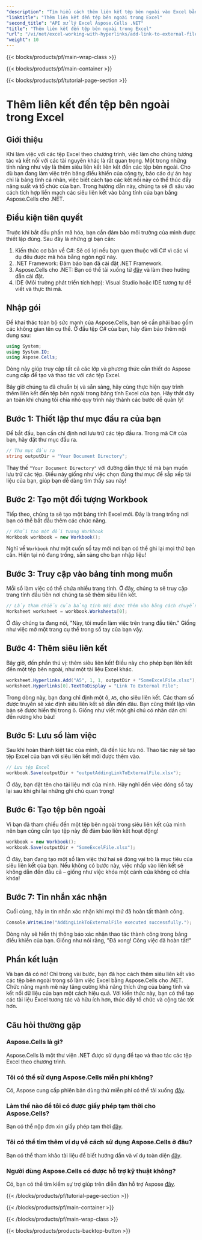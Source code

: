 ```yaml
---
"description": "Tìm hiểu cách thêm liên kết tệp bên ngoài vào Excel bằng Aspose.Cells cho .NET với hướng dẫn từng bước này. Cải thiện bảng tính của bạn."
"linktitle": "Thêm liên kết đến tệp bên ngoài trong Excel"
"second_title": "API xử lý Excel Aspose.Cells .NET"
"title": "Thêm liên kết đến tệp bên ngoài trong Excel"
"url": "/vi/net/excel-working-with-hyperlinks/add-link-to-external-file/"
"weight": 10
---
```


{{< blocks/products/pf/main-wrap-class >}}

{{< blocks/products/pf/main-container >}}

{{< blocks/products/pf/tutorial-page-section >}}

# Thêm liên kết đến tệp bên ngoài trong Excel

## Giới thiệu
Khi làm việc với các tệp Excel theo chương trình, việc làm cho chúng tương tác và kết nối với các tài nguyên khác là rất quan trọng. Một trong những tính năng như vậy là thêm siêu liên kết liên kết đến các tệp bên ngoài. Cho dù bạn đang làm việc trên bảng điều khiển của công ty, báo cáo dự án hay chỉ là bảng tính cá nhân, việc biết cách tạo các kết nối này có thể thúc đẩy năng suất và tổ chức của bạn. Trong hướng dẫn này, chúng ta sẽ đi sâu vào cách tích hợp liền mạch các siêu liên kết vào bảng tính của bạn bằng Aspose.Cells cho .NET.
## Điều kiện tiên quyết
Trước khi bắt đầu phần mã hóa, bạn cần đảm bảo môi trường của mình được thiết lập đúng. Sau đây là những gì bạn cần:
1. Kiến thức cơ bản về C#: Sẽ có lợi nếu bạn quen thuộc với C# vì các ví dụ đều được mã hóa bằng ngôn ngữ này.
2. .NET Framework: Đảm bảo bạn đã cài đặt .NET Framework.
3. Aspose.Cells cho .NET: Bạn có thể tải xuống từ [đây](https://releases.aspose.com/cells/net/) và làm theo hướng dẫn cài đặt.
4. IDE (Môi trường phát triển tích hợp): Visual Studio hoặc IDE tương tự để viết và thực thi mã.
## Nhập gói
Để khai thác toàn bộ sức mạnh của Aspose.Cells, bạn sẽ cần phải bao gồm các không gian tên cụ thể. Ở đầu tệp C# của bạn, hãy đảm bảo thêm nội dung sau:
```csharp
using System;
using System.IO;
using Aspose.Cells;
```
Dòng này giúp truy cập tất cả các lớp và phương thức cần thiết do Aspose cung cấp để tạo và thao tác với các tệp Excel.

Bây giờ chúng ta đã chuẩn bị và sẵn sàng, hãy cùng thực hiện quy trình thêm liên kết đến tệp bên ngoài trong bảng tính Excel của bạn. Hãy thắt dây an toàn khi chúng tôi chia nhỏ quy trình này thành các bước dễ quản lý!
## Bước 1: Thiết lập thư mục đầu ra của bạn
Để bắt đầu, bạn cần chỉ định nơi lưu trữ các tệp đầu ra. Trong mã C# của bạn, hãy đặt thư mục đầu ra.
```csharp
// Thư mục đầu ra
string outputDir = "Your Document Directory";
```
Thay thế `"Your Document Directory"` với đường dẫn thực tế mà bạn muốn lưu trữ các tệp. Điều này giống như việc chọn đúng thư mục để sắp xếp tài liệu của bạn, giúp bạn dễ dàng tìm thấy sau này!
## Bước 2: Tạo một đối tượng Workbook
Tiếp theo, chúng ta sẽ tạo một bảng tính Excel mới. Đây là trang trống nơi bạn có thể bắt đầu thêm các chức năng.
```csharp
// Khởi tạo một đối tượng Workbook
Workbook workbook = new Workbook();
```
Nghĩ về `Workbook` như một cuốn sổ tay mới nơi bạn có thể ghi lại mọi thứ bạn cần. Hiện tại nó đang trống, sẵn sàng cho bạn nhập liệu!
## Bước 3: Truy cập vào bảng tính mong muốn
Mỗi sổ làm việc có thể chứa nhiều trang tính. Ở đây, chúng ta sẽ truy cập trang tính đầu tiên nơi chúng ta sẽ thêm siêu liên kết.
```csharp
// Lấy tham chiếu của bảng tính mới được thêm vào bằng cách chuyển chỉ mục trang tính của nó
Worksheet worksheet = workbook.Worksheets[0];
```
Ở đây chúng ta đang nói, "Này, tôi muốn làm việc trên trang đầu tiên." Giống như việc mở một trang cụ thể trong sổ tay của bạn vậy.
## Bước 4: Thêm siêu liên kết
Bây giờ, đến phần thú vị: thêm siêu liên kết! Điều này cho phép bạn liên kết đến một tệp bên ngoài, như một tài liệu Excel khác.
```csharp
worksheet.Hyperlinks.Add("A5", 1, 1, outputDir + "SomeExcelFile.xlsx");
worksheet.Hyperlinks[0].TextToDisplay = "Link To External File";
```
Trong dòng này, bạn đang chỉ định một ô, `A5`, cho siêu liên kết. Các tham số được truyền sẽ xác định siêu liên kết sẽ dẫn đến đâu. Bạn cũng thiết lập văn bản sẽ được hiển thị trong ô. Giống như viết một ghi chú có nhãn dán chỉ đến rương kho báu!
## Bước 5: Lưu sổ làm việc
Sau khi hoàn thành kiệt tác của mình, đã đến lúc lưu nó. Thao tác này sẽ tạo tệp Excel của bạn với siêu liên kết mới được thêm vào.
```csharp
// Lưu tệp Excel
workbook.Save(outputDir + "outputAddingLinkToExternalFile.xlsx");
```
Ở đây, bạn đặt tên cho tài liệu mới của mình. Hãy nghĩ đến việc đóng sổ tay lại sau khi ghi lại những ghi chú quan trọng!
## Bước 6: Tạo tệp bên ngoài
Vì bạn đã tham chiếu đến một tệp bên ngoài trong siêu liên kết của mình nên bạn cũng cần tạo tệp này để đảm bảo liên kết hoạt động!
```csharp
workbook = new Workbook();
workbook.Save(outputDir + "SomeExcelFile.xlsx");
```
Ở đây, bạn đang tạo một sổ làm việc thứ hai sẽ đóng vai trò là mục tiêu của siêu liên kết của bạn. Nếu không có bước này, việc nhấp vào liên kết sẽ không dẫn đến đâu cả – giống như việc khóa một cánh cửa không có chìa khóa!
## Bước 7: Tin nhắn xác nhận
Cuối cùng, hãy in tin nhắn xác nhận khi mọi thứ đã hoàn tất thành công.
```csharp
Console.WriteLine("AddingLinkToExternalFile executed successfully.");
```
Dòng này sẽ hiển thị thông báo xác nhận thao tác thành công trong bảng điều khiển của bạn. Giống như nói rằng, "Đã xong! Công việc đã hoàn tất!"
## Phần kết luận
Và bạn đã có nó! Chỉ trong vài bước, bạn đã học cách thêm siêu liên kết vào các tệp bên ngoài trong sổ làm việc Excel bằng Aspose.Cells cho .NET. Chức năng mạnh mẽ này tăng cường khả năng thích ứng của bảng tính và kết nối dữ liệu của bạn một cách hiệu quả. Với kiến thức này, bạn có thể tạo các tài liệu Excel tương tác và hữu ích hơn, thúc đẩy tổ chức và cộng tác tốt hơn.
## Câu hỏi thường gặp
### Aspose.Cells là gì?
Aspose.Cells là một thư viện .NET được sử dụng để tạo và thao tác các tệp Excel theo chương trình.
### Tôi có thể sử dụng Aspose.Cells miễn phí không?
Có, Aspose cung cấp phiên bản dùng thử miễn phí có thể tải xuống [đây](https://releases.aspose.com/).
### Làm thế nào để tôi có được giấy phép tạm thời cho Aspose.Cells?
Bạn có thể nộp đơn xin giấy phép tạm thời [đây](https://purchase.aspose.com/temporary-license/).
### Tôi có thể tìm thêm ví dụ về cách sử dụng Aspose.Cells ở đâu?
Bạn có thể tham khảo tài liệu để biết hướng dẫn và ví dụ toàn diện [đây](https://reference.aspose.com/cells/net/).
### Người dùng Aspose.Cells có được hỗ trợ kỹ thuật không?
Có, bạn có thể tìm kiếm sự trợ giúp trên diễn đàn hỗ trợ Aspose [đây](https://forum.aspose.com/c/cells/9).

{{< /blocks/products/pf/tutorial-page-section >}}

{{< /blocks/products/pf/main-container >}}

{{< /blocks/products/pf/main-wrap-class >}}

{{< blocks/products/products-backtop-button >}}